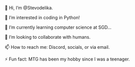 👋 Hi, I’m @Stevodelika.

👀 I’m interested in coding in Python!

🌱 I’m currently learning computer science at SGD...

💞️ I’m looking to collaborate with humans.

📫 How to reach me: Discord, socials, or via email.

⚡ Fun fact: MTG has been my hobby since I was a teenager.

<!---
Stevodelika/Stevodelika is a ✨ special ✨ repository because its `README.md` (this file) appears on your GitHub profile.
You can click the Preview link to take a look at your changes.
--->
